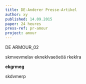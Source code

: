 ```yaml
---
title: DE-Anderer Presse-Artikel
author: xy
published: 14.09.2015
paper: 24 heures
press-ref: pr-amour
project: amour
---
```


DE ARMOUR_02

skmvevmelav
ekneklvaeöeöä
rkeklra

**ekgrmeg**

skdvmerp
